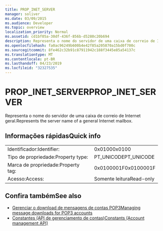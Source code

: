 ```yaml
---
title: PROP_INET_SERVER
manager: soliver
ms.date: 03/09/2015
ms.audience: Developer
ms.topic: overview
localization_priority: Normal
ms.assetid: cd1bf05a-30df-436f-856b-d5280c20b694
description: Representa o nome do servidor de uma caixa de correio de Internet geral.
ms.openlocfilehash: fa0ac96249b600b4e42f85a205870a15bd0f700c
ms.sourcegitcommit: 8fe462c32b91c87911942c188f3445e85a54137c
ms.translationtype: MT
ms.contentlocale: pt-BR
ms.lasthandoff: 04/23/2019
ms.locfileid: "32327535"
---
```

# <a name="propinetserver"></a><span data-ttu-id="80152-103">PROP_INET_SERVER</span><span class="sxs-lookup"><span data-stu-id="80152-103">PROP_INET_SERVER</span></span>

<span data-ttu-id="80152-104">Representa o nome do servidor de uma caixa de correio de Internet geral.</span><span class="sxs-lookup"><span data-stu-id="80152-104">Represents the server name of a general Internet mailbox.</span></span>
  
## <a name="quick-info"></a><span data-ttu-id="80152-105">Informações rápidas</span><span class="sxs-lookup"><span data-stu-id="80152-105">Quick info</span></span>

|||
|:-----|:-----|
|<span data-ttu-id="80152-106">Identificador:</span><span class="sxs-lookup"><span data-stu-id="80152-106">Identifier:</span></span>  <br/> |<span data-ttu-id="80152-107">0x0100</span><span class="sxs-lookup"><span data-stu-id="80152-107">0x0100</span></span>  <br/> |
|<span data-ttu-id="80152-108">Tipo de propriedade:</span><span class="sxs-lookup"><span data-stu-id="80152-108">Property type:</span></span>  <br/> |<span data-ttu-id="80152-109">PT_UNICODE</span><span class="sxs-lookup"><span data-stu-id="80152-109">PT_UNICODE</span></span>  <br/> |
|<span data-ttu-id="80152-110">Marca de propriedade:</span><span class="sxs-lookup"><span data-stu-id="80152-110">Property tag:</span></span>  <br/> |<span data-ttu-id="80152-111">0x0100001F</span><span class="sxs-lookup"><span data-stu-id="80152-111">0x0100001F</span></span>  <br/> |
|<span data-ttu-id="80152-112">Acesso:</span><span class="sxs-lookup"><span data-stu-id="80152-112">Access:</span></span>  <br/> |<span data-ttu-id="80152-113">Somente leitura</span><span class="sxs-lookup"><span data-stu-id="80152-113">Read-only</span></span>  <br/> |
   
## <a name="see-also"></a><span data-ttu-id="80152-114">Confira também</span><span class="sxs-lookup"><span data-stu-id="80152-114">See also</span></span>

- [<span data-ttu-id="80152-115">Gerenciar o download de mensagens de contas POP3</span><span class="sxs-lookup"><span data-stu-id="80152-115">Managing message downloads for POP3 accounts</span></span>](managing-message-downloads-for-pop3-accounts.md) 
- [<span data-ttu-id="80152-116">Constantes (API de gerenciamento de contas)</span><span class="sxs-lookup"><span data-stu-id="80152-116">Constants (Account management API)</span></span>](constants-account-management-api.md)

